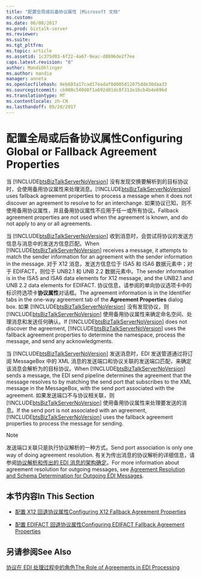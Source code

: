 ```yaml
---
title: "配置全局或后备协议属性 |Microsoft 文档"
ms.custom: 
ms.date: 06/08/2017
ms.prod: biztalk-server
ms.reviewer: 
ms.suite: 
ms.tgt_pltfrm: 
ms.topic: article
ms.assetid: 1c375d03-6f22-4a67-9eac-d8896de2f7ee
caps.latest.revision: "8"
author: MandiOhlinger
ms.author: mandia
manager: anneta
ms.openlocfilehash: 0eb693a17cad17eadaf0d005d12075dde30daa33
ms.sourcegitcommit: cb908c540d8f1a692d01dc8f313e16cb4b4e696d
ms.translationtype: MT
ms.contentlocale: zh-CN
ms.lasthandoff: 09/20/2017
---
```

# <a name="configuring-global-or-fallback-agreement-properties"></a><span data-ttu-id="cf2fa-102">配置全局或后备协议属性</span><span class="sxs-lookup"><span data-stu-id="cf2fa-102">Configuring Global or Fallback Agreement Properties</span></span>
<span data-ttu-id="cf2fa-103">当 [!INCLUDE[btsBizTalkServerNoVersion](../includes/btsbiztalkservernoversion-md.md)] 没有发现交换要解析到的目标协议时，会使用备用协议属性来处理消息。</span><span class="sxs-lookup"><span data-stu-id="cf2fa-103">[!INCLUDE[btsBizTalkServerNoVersion](../includes/btsbiztalkservernoversion-md.md)] uses fallback agreement properties to process a message when it does not discover an agreement to resolve to for an interchange.</span></span> <span data-ttu-id="cf2fa-104">如果协议已知，则不使用备用协议属性，并且备用协议属性不应用于任一或所有协议。</span><span class="sxs-lookup"><span data-stu-id="cf2fa-104">Fallback agreement properties are not used when the agreement is known, and do not apply to any or all agreements.</span></span>  
  
 <span data-ttu-id="cf2fa-105">当 [!INCLUDE[btsBizTalkServerNoVersion](../includes/btsbiztalkservernoversion-md.md)] 收到消息时，会尝试将协议的发送方信息与消息中的发送方信息匹配。</span><span class="sxs-lookup"><span data-stu-id="cf2fa-105">When [!INCLUDE[btsBizTalkServerNoVersion](../includes/btsbiztalkservernoversion-md.md)] receives a message, it attempts to match the sender information for an agreement with the sender information in the message.</span></span> <span data-ttu-id="cf2fa-106">对于 X12 消息，发送方信息位于 ISA5 和 ISA6 数据元素中；对于 EDIFACT，则位于 UNB2.1 和 UNB 2.2 数据元素中。</span><span class="sxs-lookup"><span data-stu-id="cf2fa-106">The sender information is in the ISA5 and ISA6 data elements for X12 message, and the UNB2.1 and UNB 2.2 data elements for EDIFACT.</span></span> <span data-ttu-id="cf2fa-107">协议信息，请参阅的单向协议选项卡中的标识符选项卡**协议属性**对话框。</span><span class="sxs-lookup"><span data-stu-id="cf2fa-107">The agreement information is in the Identifier tabs in the one-way agreement tab of the **Agreement Properties** dialog box.</span></span> <span data-ttu-id="cf2fa-108">如果 [!INCLUDE[btsBizTalkServerNoVersion](../includes/btsbiztalkservernoversion-md.md)] 没有发现协议，则 [!INCLUDE[btsBizTalkServerNoVersion](../includes/btsbiztalkservernoversion-md.md)] 使用备用协议属性来确定命名空间、处理消息和发送任何确认。</span><span class="sxs-lookup"><span data-stu-id="cf2fa-108">If [!INCLUDE[btsBizTalkServerNoVersion](../includes/btsbiztalkservernoversion-md.md)] does not discover the agreement, [!INCLUDE[btsBizTalkServerNoVersion](../includes/btsbiztalkservernoversion-md.md)] uses the fallback agreement properties to determine the namespace, process the message, and send any acknowledgments.</span></span>  
  
 <span data-ttu-id="cf2fa-109">当 [!INCLUDE[btsBizTalkServerNoVersion](../includes/btsbiztalkservernoversion-md.md)] 发送消息时，EDI 发送管道通过将订阅 MessageBox 中的 XML 消息的发送端口和协议关联的发送端口匹配，来确定该消息会解析为的目标协议。</span><span class="sxs-lookup"><span data-stu-id="cf2fa-109">When [!INCLUDE[btsBizTalkServerNoVersion](../includes/btsbiztalkservernoversion-md.md)] sends a message, the EDI send pipeline determines the agreement that the message resolves to by matching the send port that subscribes to the XML message in the MessageBox, with the send port associated with the agreement.</span></span> <span data-ttu-id="cf2fa-110">如果发送端口不与协议相关联，则 [!INCLUDE[btsBizTalkServerNoVersion](../includes/btsbiztalkservernoversion-md.md)] 使用备用协议属性来处理要发送的消息。</span><span class="sxs-lookup"><span data-stu-id="cf2fa-110">If the send port is not associated with an agreement, [!INCLUDE[btsBizTalkServerNoVersion](../includes/btsbiztalkservernoversion-md.md)] uses the fallback agreement properties to process the message for sending.</span></span>  
  
> [!NOTE]
>  <span data-ttu-id="cf2fa-111">发送端口关联只是执行协议解析的一种方式。</span><span class="sxs-lookup"><span data-stu-id="cf2fa-111">Send port association is only one way of doing agreement resolution.</span></span> <span data-ttu-id="cf2fa-112">有关为传出消息的协议解析的详细信息，请参阅[协议解析和传出的 EDI 消息的架构确定](../core/agreement-resolution-and-schema-determination-for-outgoing-edi-messages.md)。</span><span class="sxs-lookup"><span data-stu-id="cf2fa-112">For more information about agreement resolution for outgoing messages, see [Agreement Resolution and Schema Determination for Outgoing EDI Messages](../core/agreement-resolution-and-schema-determination-for-outgoing-edi-messages.md).</span></span>  
  
## <a name="in-this-section"></a><span data-ttu-id="cf2fa-113">本节内容</span><span class="sxs-lookup"><span data-stu-id="cf2fa-113">In This Section</span></span>  
  
-   [<span data-ttu-id="cf2fa-114">配置 X12 回退协议属性</span><span class="sxs-lookup"><span data-stu-id="cf2fa-114">Configuring X12 Fallback Agreement Properties</span></span>](../core/configuring-x12-fallback-agreement-properties.md)  
  
-   [<span data-ttu-id="cf2fa-115">配置 EDIFACT 回退协议属性</span><span class="sxs-lookup"><span data-stu-id="cf2fa-115">Configuring EDIFACT Fallback Agreement Properties</span></span>](../core/configuring-edifact-fallback-agreement-properties.md)  
  
## <a name="see-also"></a><span data-ttu-id="cf2fa-116">另请参阅</span><span class="sxs-lookup"><span data-stu-id="cf2fa-116">See Also</span></span>  
 [<span data-ttu-id="cf2fa-117">协议在 EDI 处理过程中的角色</span><span class="sxs-lookup"><span data-stu-id="cf2fa-117">The Role of Agreements in EDI Processing</span></span>](../core/the-role-of-agreements-in-edi-processing.md)